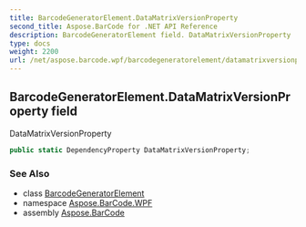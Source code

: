```yaml
---
title: BarcodeGeneratorElement.DataMatrixVersionProperty
second_title: Aspose.BarCode for .NET API Reference
description: BarcodeGeneratorElement field. DataMatrixVersionProperty
type: docs
weight: 2200
url: /net/aspose.barcode.wpf/barcodegeneratorelement/datamatrixversionproperty/
---
```

## BarcodeGeneratorElement.DataMatrixVersionProperty field

DataMatrixVersionProperty

```csharp
public static DependencyProperty DataMatrixVersionProperty;
```

### See Also

* class [BarcodeGeneratorElement](../)
* namespace [Aspose.BarCode.WPF](../../../aspose.barcode.wpf/)
* assembly [Aspose.BarCode](../../../)



